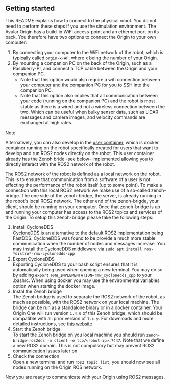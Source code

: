 ## Getting started
This README explains how to connect to the physical robot. You do not need to perform these steps if you use the simulation environment.
The Avular Origin has a build-in WiFi access-point and an ethernet port on its back. You therefore have two options to connect the Origin to your own computer:
1. By connecting your computer to the WiFi network of the robot, which is typically called `orgin-x-AP`, where x being the number of your Origin.
2. By mounting a companion PC on the back of the Origin, such as a Raspberry-PI, and connect a TCP cable between the Origin and your companion PC.
    * Note that this option would also require a wifi connection between your computer and the companion PC for you to SSH into the companion PC.
    * Note that this option also implies that all communication between your code (running on the companion PC) and the robot is most stable as there is a wired and not a wireless connection between the two. Which can be useful when bulky sensor data, such as LiDAR messages and camera images, and velocity commands are exchanged at high rates.

> [!NOTE]
> Alternatively, you can also develop in the [user container](https://github.com/avular-robotics/user-container), which is docker container running on the robot specifically created for users that want to develop and run ROS2 nodes directly on the robot. This user container already has the Zenoh bride -see below- implemented allowing you to directly interact with the ROS2 network of the robot.

The ROS2 network of the robot is defined as a local network on the robot. This is to ensure that communication from a software of a user is not effecting the performance of the robot itself (up to some point). To make a connection with this local ROS2 network we make use of a so-called zenoh-bridge. The one side of the zenoh-bridge, the server, is already running in the robot's local ROS2 network. The other end of the zenoh-brigde, your client, should be running on your computer. Once that zenoh-bridge is up and running your computer has access to the ROS2 topics and services of the Origin. To setup this zenoh-bridge please take the following steps:
1. Install CycloneDDS  
CycloneDDS is an alternative to the default ROS2 implementation being FastDDS. CycloneDDS was found to be provide a much more stable communication when the number of nodes and messages increase. You may install the CycloneDDS middleware via `sudo apt install ros-*distro*-rmw-cyclonedds-cpp`
2. Export CycloneDDS\
Exporting CycloneDDS to your bash script ensures that it is automatically being used when opening a new terminal. You may do so by adding `export RMW_IMPLEMENTATION=rmw_cyclonedds_cpp` to your .bashrc. When using docker you may use the environmental variables option when starting the docker image.
3. Instal the Zenoh bridge\
The Zenoh bridge is used to separate the ROS2 network of the robot, as much as possible, with the ROS2 network on your local machine. The bridge can be run as a standalone binary or in a docker container. Your Origin One will run version `1.4.0` of this Zenoh bridge, which should be compatible with all prior version of `1.x.y`. For downloads and more detailed instructions, see [this website](https://github.com/eclipse-zenoh/zenoh-plugin-ros2dds?tab=readme-ov-file#linux-debian)
4. Start the Zenoh bridge\
To start the Zenoh bridge on you local machine you should run `zenoh-bridge-ros2dds -m client -e tcp/<robot-ip>:7447`. Note that we define a new ROS2 domain. This is not compulsory but may prevent ROS2 communication issues later on.
5. Check the connection \
Open a new terminal and run `ros2 topic list`, you should now see all nodes running on the Origin ROS network.

Now you are ready to communicate with your Origin using ROS2 messages.
